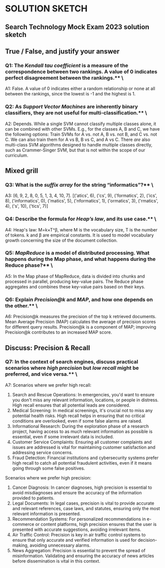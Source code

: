 # SOLUTION SKETCH

## Search Technology Mock Exam 2023 solution sketch

## True / False, and justify your answer

### Q1: The _Kendall tau coefficient_ is a measure of the correspondence between two rankings. A value of 0 indicates perfect disagreement between the rankings.\*\* \

A1: False. A value of 0 indicates either a random relationship or none at all between the rankings, since the lowest is -1 and the highest is 1.

### Q2: As _Support Vector Machines_ are inherently binary classifiers, they are not useful for multi-classification.\*\* \

A2: Depends. While a single SVM cannot classify multiple classes alone, it can be combined with other SVMs. E.g., for the classes A, B and C, we have the following options: Train SVMs for A vs. not A, B vs. not B, and C vs. not C. We can also train them for A vs B, B vs C, and A vs C. There _are_ also multi-class SVM algorithms designed to handle multiple classes directly, such as Crammer-Singer SVM, but that is not within the scope of our curriculum.

## Mixed grill

### Q3: What is the _suffix array_ for the string “informatics”?\*\* \

A3: [6, 9, 2, 8, 0, 5, 1, 3, 4, 10, 7]. [('atics', 6), ('cs', 9), ('formatics', 2), ('ics', 8), ('informatics', 0), ('matics', 5), ('nformatics', 1), ('ormatics', 3), ('rmatics', 4), ('s', 10), ('tics', 7)]

### Q4: Describe the formula for _Heap’s law_, and its use case.\*\* \

A4: Heap's law: M=k×T^β, where M is the vocabulary size, T is the number of tokens. k and β are empirical constants. It is used to model vocabulary growth concerning the size of the document collection.

### Q5: _MapReduce_ is a model of distributed processing. What happens during the Map phase, and what happens during the Reduce phase?\*\* \

A5: In the Map phase of MapReduce, data is divided into chunks and processed in parallel, producing key-value pairs. The Reduce phase aggregates and combines these key-value pairs based on their keys.

### Q6: Explain _Precision@k_ and _MAP_, and how one depends on the other.\*\* \

A6: Precision@k measures the precision of the top k retrieved documents. Mean Average Precision (MAP) calculates the average of precision scores for different query results. Precision@k is a component of MAP; improving Precision@k contributes to an increased MAP score.

## Discuss: Precision & Recall

### Q7: In the context of search engines, discuss practical scenarios where _high precision_ but _low recall_ might be preferred, and vice versa.\*\* \

A7: Scenarios where we prefer high recall:

1. Search and Rescue Operations: In emergencies, you'd want to ensure you don't miss any relevant information, locations, or people in distress. High recall ensures that all potential leads are considered.
2. Medical Screening: In medical screenings, it's crucial not to miss any potential health risks. High recall helps in ensuring that no critical conditions are overlooked, even if some false alarms are raised.
3. Informational Research: During the exploration phase of a research project, having access to as much relevant information as possible is essential, even if some irrelevant data is included.
4. Customer Service Complaints: Ensuring all customer complaints and issues are addressed is vital for maintaining customer satisfaction and addressing service concerns.
5. Fraud Detection: Financial institutions and cybersecurity systems prefer high recall to catch all potential fraudulent activities, even if it means going through some false positives.

Scenarios where we prefer high precision:

1. Cancer Diagnosis: In cancer diagnoses, high precision is essential to avoid misdiagnoses and ensure the accuracy of the information provided to patients.
2. Legal Documents: In legal cases, precision is vital to provide accurate and relevant references, case laws, and statutes, ensuring only the most relevant information is presented.
3. Recommendation Systems: For personalized recommendations in e-commerce or content platforms, high precision ensures that the user is presented with accurate suggestions, avoiding irrelevant items.
4. Air Traffic Control: Precision is key in air traffic control systems to ensure that only accurate and verified information is used for decision-making, avoiding unnecessary alarms.
5. News Aggregation: Precision is essential to prevent the spread of misinformation. Validating and ensuring the accuracy of news articles before dissemination is vital in this context.
